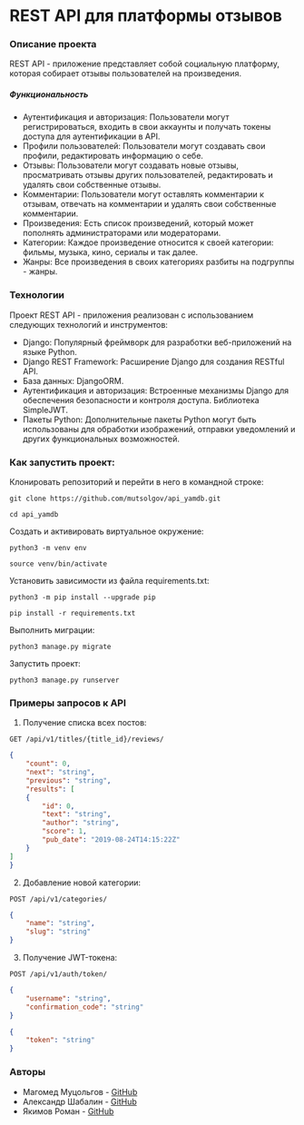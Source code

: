 # REST API для платформы отзывов

### Описание проекта

REST API - приложение представляет собой социальную платформу, которая собирает отзывы пользователей на произведения.

##### Функциональность

- Аутентификация и авторизация: Пользователи могут регистрироваться, входить в свои аккаунты и получать токены доступа для аутентификации в API.
- Профили пользователей: Пользователи могут создавать свои профили, редактировать информацию о себе.
- Отзывы: Пользователи могут создавать новые отзывы, просматривать отзывы других пользователей, редактировать и удалять свои собственные отзывы.
- Комментарии: Пользователи могут оставлять комментарии к отзывам, отвечать на комментарии и удалять свои собственные комментарии.
- Произведения: Есть список произведений, который может пополнять администраторами или модераторами.
- Категории: Каждое произведение относится к своей категории: фильмы, музыка, кино, сериалы и так далее.
- Жанры: Все произведения в своих категориях разбиты на подгруппы - жанры.

### Технологии

Проект REST API - приложения реализован с использованием следующих технологий и инструментов:

- Django: Популярный фреймворк для разработки веб-приложений на языке Python.
- Django REST Framework: Расширение Django для создания RESTful API.
- База данных: DjangoORM.
- Аутентификация и авторизация: Встроенные механизмы Django для обеспечения безопасности и контроля доступа. Библиотека SimpleJWT.
- Пакеты Python: Дополнительные пакеты Python могут быть использованы для обработки изображений, отправки уведомлений и других функциональных возможностей.

### Как запустить проект:

Клонировать репозиторий и перейти в него в командной строке:

```
git clone https://github.com/mutsolgov/api_yamdb.git
```

```
cd api_yamdb
```

Cоздать и активировать виртуальное окружение:

```
python3 -m venv env
```

```
source venv/bin/activate
```

Установить зависимости из файла requirements.txt:

```
python3 -m pip install --upgrade pip
```

```
pip install -r requirements.txt
```

Выполнить миграции:

```
python3 manage.py migrate
```

Запустить проект:

```
python3 manage.py runserver
```

### Примеры запросов к API

1. Получение списка всех постов:
```
GET /api/v1/titles/{title_id}/reviews/
```
```json
{
	"count": 0,
	"next": "string",
	"previous": "string",
	"results": [
	{
		"id": 0,
		"text": "string",
		"author": "string",
		"score": 1,
		"pub_date": "2019-08-24T14:15:22Z"
	}
]
}
```
2. Добавление новой категории:
```
POST /api/v1/categories/
```
```json
{
	"name": "string",
	"slug": "string"
}
```

3. Получение JWT-токена:
```
POST /api/v1/auth/token/
```
```json
{
	"username": "string",
	"confirmation_code": "string"
}
```
```json
{
	"token": "string"
}
```

### Авторы
- Магомед Муцольгов - [GitHub](https://github.com/mutsolgov)
- Александр Шабалин - [GitHub](https://github.com/WGriimZzW)
- Якимов Роман - [GitHub](https://github.com/Littump)
